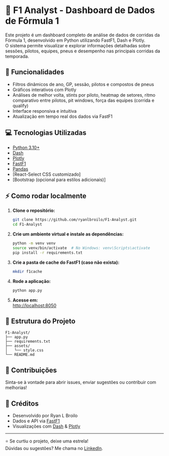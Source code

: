 # 🏁 F1 Analyst - Dashboard de Dados de Fórmula 1

Este projeto é um dashboard completo de análise de dados de corridas da Fórmula 1, desenvolvido em Python utilizando FastF1, Dash e Plotly.\
O sistema permite visualizar e explorar informações detalhadas sobre sessões, pilotos, equipes, pneus e desempenho nas principais corridas da temporada.

## 🚦 Funcionalidades

- Filtros dinâmicos de ano, GP, sessão, pilotos e compostos de pneus
- Gráficos interativos com Plotly
- Análises de melhor volta, stints por piloto, heatmap de setores, ritmo comparativo entre pilotos, pit windows, força das equipes (corrida e qualify)
- Interface responsiva e intuitiva
- Atualização em tempo real dos dados via FastF1

## 💻 Tecnologias Utilizadas

- [Python 3.10+](https://www.python.org/)
- [Dash](https://dash.plotly.com/)
- [Plotly](https://plotly.com/python/)
- [FastF1](https://theoehrly.github.io/Fast-F1/)
- [Pandas](https://pandas.pydata.org/)
- [React-Select CSS customizado]
- [Bootstrap (opcional para estilos adicionais)]

## ⚡ Como rodar localmente

1. **Clone o repositório:**

   ```bash
   git clone https://github.com/ryanlbroilo/F1-Analyst.git
   cd F1-Analyst
   ```

2. **Crie um ambiente virtual e instale as dependências:**

   ```bash
   python -m venv venv
   source venv/bin/activate  # No Windows: venv\Scripts\activate
   pip install -r requirements.txt
   ```

3. **Crie a pasta de cache do FastF1 (caso não exista):**

   ```bash
   mkdir f1cache
   ```

4. **Rode a aplicação:**

   ```bash
   python app.py
   ```

5. **Acesse em:**\
   [http://localhost:8050](http://localhost:8050)

## 📁 Estrutura do Projeto

```
F1-Analyst/
├── app.py
├── requirements.txt
├── assets/
│   └── style.css
└── README.md
```

## 🤝 Contribuições

Sinta-se à vontade para abrir issues, enviar sugestões ou contribuir com melhorias!

## 📢 Créditos

- Desenvolvido por Ryan L Broilo
- Dados e API via [FastF1](https://theoehrly.github.io/Fast-F1/)
- Visualizações com [Dash](https://dash.plotly.com/) & [Plotly](https://plotly.com/python/)

---

⭐️ Se curtiu o projeto, deixe uma estrela!\
Dúvidas ou sugestões? Me chama no [LinkedIn](https://www.linkedin.com/in/ryan-lizze-broilo-737102209/).

